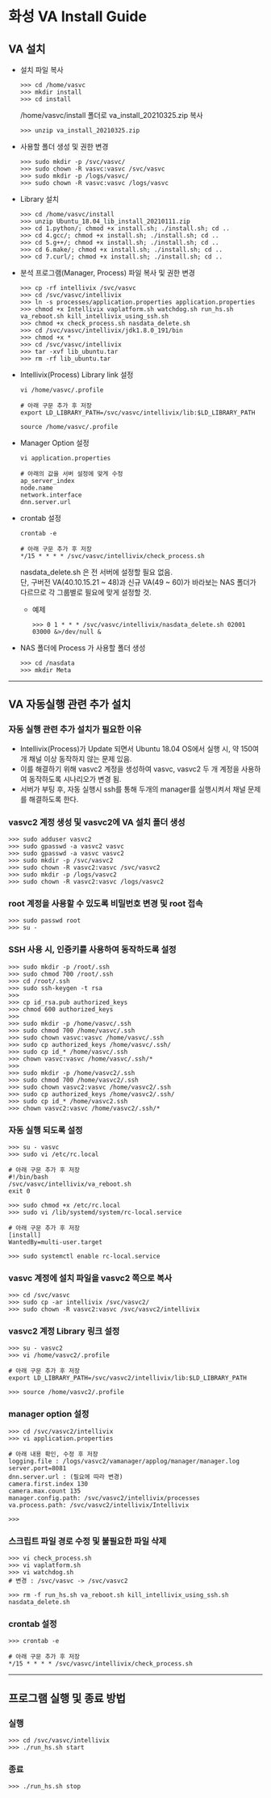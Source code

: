 # 화성 VA Install Guide
## VA 설치
* 설치 파일 복사
  ``` console
  >>> cd /home/vasvc
  >>> mkdir install
  >>> cd install
  ```
  /home/vasvc/install 폴더로 va_install_20210325.zip 복사
  ``` console
  >>> unzip va_install_20210325.zip
  ```

* 사용할 폴더 생성 및 권한 변경
  ``` console
  >>> sudo mkdir -p /svc/vasvc/
  >>> sudo chown -R vasvc:vasvc /svc/vasvc
  >>> sudo mkdir -p /logs/vasvc/
  >>> sudo chown -R vasvc:vasvc /logs/vasvc
  ```

* Library 설치
  ``` console
  >>> cd /home/vasvc/install
  >>> unzip Ubuntu_18.04_lib_install_20210111.zip
  >>> cd 1.python/; chmod +x install.sh; ./install.sh; cd ..
  >>> cd 4.gcc/; chmod +x install.sh; ./install.sh; cd ..
  >>> cd 5.g++/; chmod +x install.sh; ./install.sh; cd ..
  >>> cd 6.make/; chmod +x install.sh; ./install.sh; cd ..
  >>> cd 7.curl/; chmod +x install.sh; ./install.sh; cd ..
  ```

* 분석 프로그램(Manager, Process) 파일 복사 및 권한 변경
  ``` console
  >>> cp -rf intellivix /svc/vasvc
  >>> cd /svc/vasvc/intellivix
  >>> ln -s processes/application.properties application.properties
  >>> chmod +x Intellivix vaplatform.sh watchdog.sh run_hs.sh va_reboot.sh kill_intellivix_using_ssh.sh
  >>> chmod +x check_process.sh nasdata_delete.sh
  >>> cd /svc/vasvc/intellivix/jdk1.8.0_191/bin
  >>> chmod +x *
  >>> cd /svc/vasvc/intellivix
  >>> tar -xvf lib_ubuntu.tar
  >>> rm -rf lib_ubuntu.tar
  ```

* Intellivix(Process) Library link 설정
  ``` console
  vi /home/vasvc/.profile

  # 아래 구문 추가 후 저장
  export LD_LIBRARY_PATH=/svc/vasvc/intellivix/lib:$LD_LIBRARY_PATH

  source /home/vasvc/.profile
  ```

* Manager Option 설정
  ``` console
  vi application.properties

  # 아래의 값을 서버 설정에 맞게 수정
  ap_server_index
  node.name
  network.interface
  dnn.server.url
  ```

* crontab 설정
  ``` console
  crontab -e

  # 아래 구문 추가 후 저장
  */15 * * * * /svc/vasvc/intellivix/check_process.sh
  ```
  nasdata_delete.sh 은 전 서버에 설정할 필요 없음.   
  단, 구버전 VA(40.10.15.21 ~ 48)과 신규 VA(49 ~ 60)가 바라보는 NAS 폴더가 다르므로 각 그룹별로 필요에 맞게 설정할 것.   
  * 예제
    ``` console
    >>> 0 1 * * * /svc/vasvc/intellivix/nasdata_delete.sh 02001 03000 &>/dev/null &
    ```

* NAS 폴더에 Process 가 사용할 폴더 생성
  ``` console
  >>> cd /nasdata
  >>> mkdir Meta
  ```
---
## VA 자동실행 관련 추가 설치
### 자동 실행 관련 추가 설치가 필요한 이유
  * Intellivix(Process)가 Update 되면서 Ubuntu 18.04 OS에서 실행 시, 약 150여개 채널 이상 동작하지 않는 문제 있음.
  * 이를 해결하기 위해 vasvc2 계정을 생성하여 vasvc, vasvc2 두 개 계정을 사용하여 동작하도록 시나리오가 변경 됨.
  * 서버가 부팅 후, 자동 실행시 ssh를 통해 두개의 manager를 실행시켜서 채널 문제를 해결하도록 한다.

### vasvc2 계정 생성 및 vasvc2에 VA 설치 폴더 생성
```console
>>> sudo adduser vasvc2
>>> sudo gpasswd -a vasvc2 vasvc
>>> sudo gpasswd -a vasvc vasvc2
>>> sudo mkdir -p /svc/vasvc2
>>> sudo chown -R vasvc2:vasvc /svc/vasvc2
>>> sudo mkdir -p /logs/vasvc2
>>> sudo chown -R vasvc2:vasvc /logs/vasvc2
```

### root 계정을 사용할 수 있도록 비밀번호 변경 및 root 접속
``` console
>>> sudo passwd root
>>> su -
```

### SSH 사용 시, 인증키를 사용하여 동작하도록 설정
``` console
>>> sudo mkdir -p /root/.ssh
>>> sudo chmod 700 /root/.ssh
>>> cd /root/.ssh
>>> sudo ssh-keygen -t rsa
>>> 
>>> cp id_rsa.pub authorized_keys
>>> chmod 600 authorized_keys
>>> 
>>> sudo mkdir -p /home/vasvc/.ssh
>>> sudo chmod 700 /home/vasvc/.ssh
>>> sudo chown vasvc:vasvc /home/vasvc/.ssh
>>> sudo cp authorized_keys /home/vasvc/.ssh/
>>> sudo cp id_* /home/vasvc/.ssh
>>> chown vasvc:vasvc /home/vasvc/.ssh/*
>>> 
>>> sudo mkdir -p /home/vasvc2/.ssh
>>> sudo chmod 700 /home/vasvc2/.ssh
>>> sudo chown vasvc2:vasvc /home/vasvc2/.ssh
>>> sudo cp authorized_keys /home/vasvc2/.ssh/
>>> sudo cp id_* /home/vasvc2.ssh
>>> chown vasvc2:vasvc /home/vasvc2/.ssh/*
```

### 자동 실행 되도록 설정
``` console
>>> su - vasvc
>>> sudo vi /etc/rc.local

# 아래 구문 추가 후 저장
#!/bin/bash
/svc/vasvc/intellivix/va_reboot.sh
exit 0

>>> sudo chmod +x /etc/rc.local
>>> sudo vi /lib/systemd/system/rc-local.service

# 아래 구문 추가 후 저장
[install]
WantedBy=multi-user.target

>>> sudo systemctl enable rc-local.service
```

### vasvc 계정에 설치 파일을 vasvc2 쪽으로 복사
``` console
>>> cd /svc/vasvc
>>> sudo cp -ar intellivix /svc/vasvc2/
>>> sudo chown -R vasvc2:vasvc /svc/vasvc2/intellivix
```

### vasvc2 계정 Library 링크 설정
``` console
>>> su - vasvc2
>>> vi /home/vasvc2/.profile

# 아래 구문 추가 후 저장
export LD_LIBRARY_PATH=/svc/vasvc2/intellivix/lib:$LD_LIBRARY_PATH

>>> source /home/vasvc2/.profile
```

### manager option 설정
``` console
>>> cd /svc/vasvc2/intellivix
>>> vi application.properties

# 아래 내용 확인, 수정 후 저장
logging.file : /logs/vasvc2/vamanager/applog/manager/manager.log
server.port=8081
dnn.server.url : (필요에 따라 변경)
camera.first.index 130
camera.max.count 135
manager.config.path: /svc/vasvc2/intellivix/processes
va.process.path: /svc/vasvc2/intellivix/Intellivix

>>>
```

### 스크립트 파일 경로 수정 및 불필요한 파일 삭제
``` console
>>> vi check_process.sh
>>> vi vaplatform.sh
>>> vi watchdog.sh
# 변경 : /svc/vasvc -> /svc/vasvc2

>>> rm -f run_hs.sh va_reboot.sh kill_intellivix_using_ssh.sh nasdata_delete.sh
```

### crontab 설정
``` console
>>> crontab -e

# 아래 구문 추가 후 저장
*/15 * * * * /svc/vasvc/intellivix/check_process.sh
```
---
## 프로그램 실행 및 종료 방법
### 실행
``` console
>>> cd /svc/vasvc/intellivix
>>> ./run_hs.sh start
```

### 종료
``` console
>>> ./run_hs.sh stop
```